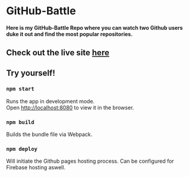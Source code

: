 # GitHub-Battle



#### Here is my GitHub-Battle Repo where you can watch two Github users duke it out and find the most popular repositories. 

## Check out the live site [here](https://ykhade.github.io/GitHub-Battle/)

## Try yourself!

### `npm start`

Runs the app in development mode.<br>
Open [http://localhost:8080](http://localhost:8080) to view it in the browser.

### `npm build`

Builds the bundle file via Webpack.

### `npm deploy`

Will initiate the Github pages hosting process. Can be configured for Firebase hosting aswell.

